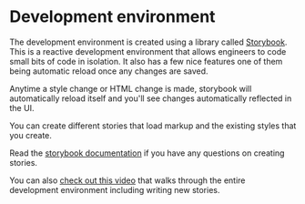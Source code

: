# Development environment

The development environment is created using a library called [Storybook](https://storybook.js.org/). This is a reactive development environment that allows engineers to code small bits of code in isolation. It also has a few nice features one of them being automatic reload once any changes are saved.

Anytime a style change or HTML change is made, storybook will automatically reload itself and you'll see changes automatically reflected in the UI.

You can create different stories that load markup and the existing styles that you create.

Read the [storybook documentation](https://storybook.js.org/docs/guides/guide-html/#step-4-write-your-stories) if you have any questions on creating stories.

You can also [check out this video](https://youtu.be/5MZD7AwN9zg) that walks through the entire development environment including writing new stories.
